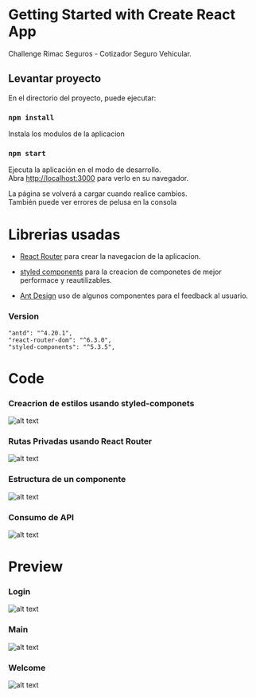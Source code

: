 # Getting Started with Create React App

Challenge Rimac Seguros -  Cotizador Seguro
Vehicular.


## Levantar proyecto
En el directorio del proyecto, puede ejecutar:

### `npm install`
Instala los modulos de la aplicacion

### `npm start`

Ejecuta la aplicación en el modo de desarrollo.\
Abra [http://localhost:3000](http://localhost:3000) para verlo en su navegador.

La página se volverá a cargar cuando realice cambios.\
También puede ver errores de pelusa en la consola

# Librerias usadas

-  [React Router](https://reactrouter.com) para crear la navegacion de la aplicacion.

-  [styled components](https://styled-components.com) para la creacion de componetes de mejor performace y reautilizables.

- [Ant Design](https://ant.design) uso de algunos componentes para el feedback al usuario.

### Version
```
"antd": "^4.20.1",
"react-router-dom": "^6.3.0",
"styled-components": "^5.3.5",
```
# Code
### Creacrion de estilos usando styled-componets
![alt text](./src/assets/image/readme/styled.png)

### Rutas Privadas usando React Router
![alt text](./src/assets/image/readme/react-router.png)

### Estructura de un componente 
![alt text](./src/assets/image/readme/component.png)

### Consumo de API
![alt text](./src/assets/image/readme/api.png)

# Preview

### Login
![alt text](./src/assets/image/readme/login.png)

### Main
![alt text](./src/assets/image/readme/home.png)

### Welcome
![alt text](./src/assets/image/readme/welcome.png)

